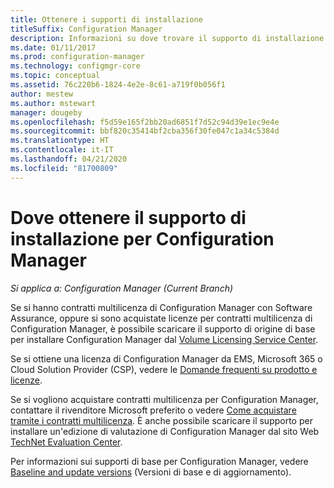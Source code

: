 ```yaml
---
title: Ottenere i supporti di installazione
titleSuffix: Configuration Manager
description: Informazioni su dove trovare il supporto di installazione per le nuove installazioni di Configuration Manager.
ms.date: 01/11/2017
ms.prod: configuration-manager
ms.technology: configmgr-core
ms.topic: conceptual
ms.assetid: 76c220b6-1824-4e2e-8c61-a719f0b056f1
author: mestew
ms.author: mstewart
manager: dougeby
ms.openlocfilehash: f5d59e165f2bb20ad6851f7d52c94d39e1ec9e4e
ms.sourcegitcommit: bbf820c35414bf2cba356f30fe047c1a34c5384d
ms.translationtype: HT
ms.contentlocale: it-IT
ms.lasthandoff: 04/21/2020
ms.locfileid: "81700809"
---
```

# <a name="where-to-get-installation-media-for-configuration-manager"></a>Dove ottenere il supporto di installazione per Configuration Manager

*Si applica a: Configuration Manager (Current Branch)*

Se si hanno contratti multilicenza di Configuration Manager con Software Assurance, oppure si sono acquistate licenze per contratti multilicenza di Configuration Manager, è possibile scaricare il supporto di origine di base per installare Configuration Manager dal [Volume Licensing Service Center](https://www.microsoft.com/Licensing/servicecenter/default.aspx).   

Se si ottiene una licenza di Configuration Manager da EMS, Microsoft 365 o Cloud Solution Provider (CSP), vedere le [Domande frequenti su prodotto e licenze](../../../understand/product-and-licensing-faq.md#bkmk_csp).

Se si vogliono acquistare contratti multilicenza per Configuration Manager, contattare il rivenditore Microsoft preferito o vedere [Come acquistare tramite i contratti multilicenza](https://www.microsoft.com/Licensing/how-to-buy/how-to-buy.aspx). È anche possibile scaricare il supporto per installare un'edizione di valutazione di Configuration Manager dal sito Web [TechNet Evaluation Center]( https://www.microsoft.com/evalcenter/evaluate-system-center-configuration-manager-and-endpoint-protection).

Per informazioni sui supporti di base per Configuration Manager, vedere [Baseline and update versions](../../manage/updates.md#bkmk_Baselines) (Versioni di base e di aggiornamento).
